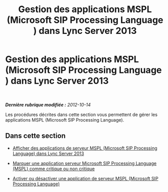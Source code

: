 ﻿---
title: Gestion des applications MSPL (Microsoft SIP Processing Language) dans Lync Server 2013
TOCTitle: Gestion des applications MSPL (Microsoft SIP Processing Language) dans Lync Server 2013
ms:assetid: 3fb13707-73b5-4f7d-ab0b-a5794ed1be75
ms:mtpsurl: https://technet.microsoft.com/fr-fr/library/JJ688032(v=OCS.15)
ms:contentKeyID: 49891319
ms.date: 05/20/2016
mtps_version: v=OCS.15
ms.translationtype: HT
---

# Gestion des applications MSPL (Microsoft SIP Processing Language) dans Lync Server 2013

 

_**Dernière rubrique modifiée :** 2012-10-14_

Les procédures décrites dans cette section vous permettent de gérer les applications MSPL (Microsoft SIP Processing Language).

## Dans cette section

  - [Afficher des applications de serveur MSPL (Microsoft SIP Processing Language) dans Lync Server 2013](lync-server-2013-view-microsoft-sip-processing-language-mspl-server-applications.md)

  - [Marquer une application serveur Microsoft SIP Processing Language (MSPL) comme critique ou non critique](lync-server-2013-mark-a-microsoft-sip-processing-language-mspl-application-as-critical-or-not-critical.md)

  - [Activer ou désactiver une application de serveur MSPL (Microsoft SIP Processing Language)](lync-server-2013-enable-or-disable-a-microsoft-sip-processing-language-mspl-server-application.md)

